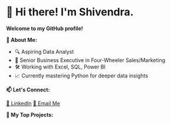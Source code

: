 # 👋 Hi there! I'm Shivendra.

**Welcome to my GitHub profile!**

**🚀 About Me:**
- 🔍 Aspiring Data Analyst
- 💼 Senior Business Executive in Four-Wheeler Sales/Marketing
- 🛠️ Working with Excel, SQL, Power BI
- 📈 Currently mastering Python for deeper data insights

**📫 Let's Connect:**

[💼 LinkedIn](https://www.linkedin.com/in/shivendrachaurasia)
[📧 Email Me](shivendrachaurasia855@gmail.com)


**📁 My Top Projects:**

